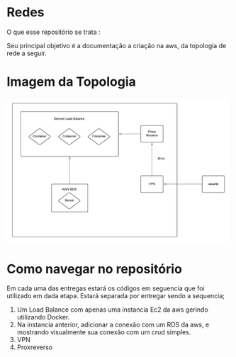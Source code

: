 # Redes
 O que esse repositório se trata :

 Seu principal objetivo é a documentação a criação na aws, da topologia de rede a seguir.

#  Imagem da Topologia 
![Topologia](/image/topologia.jpg?raw=true)

# Como navegar no repositório

 Em cada uma das entregas estará os códigos em seguencia que foi utilizado em dada etapa. Estará separada por entregar sendo a sequencia;

 1. Um Load Balance com apenas uma instancia Ec2 da aws gerindo utilizando Docker.
 2. Na instancia anterior, adicionar a conexão com um RDS da aws, e mostrando visualmente sua conexão com um crud simples.
 3. VPN
 4. Proxreverso